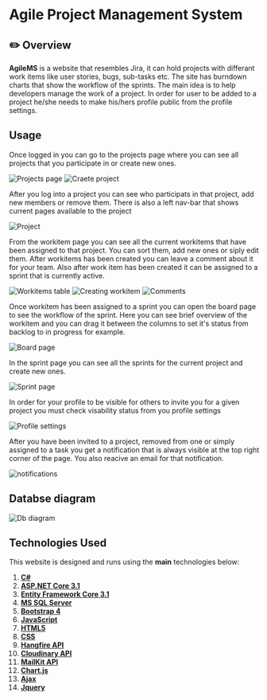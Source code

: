 # Agile Project Management System 

## :pencil2: Overview

**AgileMS** is a website that resembles Jira, it can hold projects with differant work items like user stories, bugs, sub-tasks etc. The site has burndown charts that show the workflow of the sprints. The main idea is to help developers manage the work of a project. In order for user to be added to a project he/she needs to make his/hers profile public from the profile settings.

## Usage
Once logged in you can go to the projects page where you can see all projects that you participate in or create new ones.

![Projects page](https://github.com/IvanDichev/AgileProjectManagementSystem/blob/main/images/Screenshot%202021-06-08%20at%2022-45-19%20List%20all%20projects%20-%20Web.png)
![Craete project](https://github.com/IvanDichev/AgileProjectManagementSystem/blob/main/images/Screenshot%202021-06-08%20at%2022-45-28%20List%20all%20projects%20-%20Web.png)

After you log into a project you can see who participats in that project, add new members or remove them. There is also a left nav-bar that shows current pages available to the project

![Project](https://github.com/IvanDichev/AgileProjectManagementSystem/blob/main/images/Screenshot%202021-06-08%20at%2022-45-38%20Project%20-%20Web.png)

From the workitem page you can see all the current workitems that have been assigned to that project. You can sort them, add new ones or siply edit them. After workitems has been created you can leave a comment about it for your team. Also after work item has been created it can be assigned to a sprint that is currently active.

![Workitems table](https://github.com/IvanDichev/AgileProjectManagementSystem/blob/main/images/Screenshot%202021-06-08%20at%2022-47-27%20Wrok%20items%20overview%20-%20Web.png)
![Creating workitem](https://github.com/IvanDichev/AgileProjectManagementSystem/blob/main/images/Screenshot%202021-06-08%20at%2022-47-38%20Create%20-%20Web.png)
![Comments](https://github.com/IvanDichev/AgileProjectManagementSystem/blob/main/images/Screenshot%202021-06-09%20at%2013-40-19%20Wrok%20items%20Details%20-%20Web.png)

Once workitem has been assigned to a sprint you can open the board page to see the workflow of the sprint. Here you can see brief overview of the workitem and you can drag it between the columns to set it's status from backlog to in progress for example.

![Board page](https://github.com/IvanDichev/AgileProjectManagementSystem/blob/main/images/Screenshot%202021-06-08%20at%2022-52-35%20Board%20-%20Web.png)

In the sprint page you can see all the sprints for the current project and create new ones.

![Sprint page](https://github.com/IvanDichev/AgileProjectManagementSystem/blob/main/images/Screenshot%202021-06-09%20at%2013-34-46%20Sprints%20overview%20-%20Web.png)

In order for your profile to be visible for others to invite you for a given project you must check visability status from you profile settings 

![Profile settings](https://github.com/IvanDichev/AgileProjectManagementSystem/blob/main/images/Screenshot%202021-06-09%20at%2012-45-21%20Profile%20-%20Web.png)

After you have been invited to a project, removed from one or simply assigned to a task you get a notification that is always visible at the top right corner of the page. You also reacive an email for that notification.

![notifications](https://github.com/IvanDichev/AgileProjectManagementSystem/blob/main/images/Screenshot%202021-06-08%20at%2022-34-17%20Home%20Page%20-%20Web.png)

## Databse diagram

![Db diagram](https://github.com/IvanDichev/AgileProjectManagementSystem/blob/main/images/AgileMSDbDiagram.png)


## **Technologies Used**

This website is designed and runs using the **main** technologies below:

   1) **[C#](https://en.wikipedia.org/wiki/C_Sharp_(programming_language))**
   2) **[ASP.NET Core 3.1](https://en.wikipedia.org/wiki/ASP.NET_Core)**
   3) **[Entity Framework Core 3.1](https://en.wikipedia.org/wiki/Entity_Framework?wprov=srpw1_0)**
   4) **[MS SQL Server](https://en.wikipedia.org/wiki/Microsoft_SQL_Server)**
   5) **[Bootstrap 4](https://getbootstrap.com/docs/4.0/getting-started/introduction/)**
   6) **[JavaScript](https://en.wikipedia.org/wiki/JavaScript)**
   7) **[HTML5](https://en.wikipedia.org/wiki/HTML)**
   8) **[CSS](https://www.w3schools.com/css/css_intro.asp)**
   9) **[Hangfire API](https://api.hangfire.io/html/R_Project_Hangfire_Api.htm)**
   10) **[Cloudinary API](https://cloudinary.com/documentation/image_upload_api_reference)**
   11) **[MailKit API](https://github.com/jstedfast/MailKit)**
   10) **[Chart.js](https://www.chartjs.org/samples/latest/)**
   10) **[Ajax](https://en.wikipedia.org/wiki/Ajax_(programming))**
   10) **[Jquery](https://jquery.com/)**
